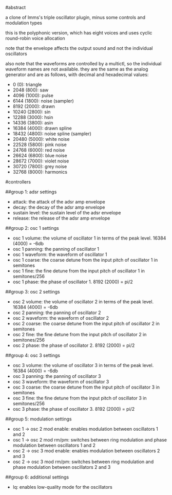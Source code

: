 #abstract

a clone of lmms's triple oscillator plugin, minus some controls and modulation types

this is the polyphonic version, which has eight voices and uses cyclic round-robin voice allocation

note that the envelope affects the output sound and not the individual oscillators

also note that the waveforms are controlled by a multictl, so the individual waveform names are not available. they are the same as the analog generator and are as follows, with decimal and hexadecimal values:

- 0 (0): triangle
- 2048 (800): saw
- 4096 (1000): pulse
- 6144 (1800): noise (sampler)
- 8192 (2000): drawn
- 10240 (2800): sin
- 12288 (3000): hsin
- 14336 (3800): asin
- 16384 (4000): drawn spline
- 18432 (4800): noise spline (sampler)
- 20480 (5000): white noise
- 22528 (5800): pink noise
- 24768 (6000): red noise
- 26624 (6800): blue noise
- 28672 (7000): violet noise
- 30720 (7800): grey noise
- 32768 (8000): harmonics

#controllers

##group 1: adsr settings

- attack: the attack of the adsr amp envelope
- decay: the decay of the adsr amp envelope
- sustain level: the sustain level of the adsr envelope
- release: the release of the adsr amp envelope

##group 2: osc 1 settings

- osc 1 volume: the volume of oscillator 1 in terms of the peak level. 16384 (4000) = -6db
- osc 1 panning: the panning of oscillator 1
- osc 1 waveform: the waveform of oscillator 1
- osc 1 coarse: the coarse detune from the input pitch of oscillator 1 in semitones
- osc 1 fine: the fine detune from the input pitch of oscillator 1 in semitones/256
- osc 1 phase: the phase of oscillator 1. 8192 (2000) = pi/2

##group 3: osc 2 settings

- osc 2 volume: the volume of oscillator 2 in terms of the peak level. 16384 (4000) = -6db
- osc 2 panning: the panning of oscillator 2
- osc 2 waveform: the waveform of oscillator 2
- osc 2 coarse: the coarse detune from the input pitch of oscillator 2 in semitones
- osc 2 fine: the fine detune from the input pitch of oscillator 2 in semitones/256
- osc 2 phase: the phase of oscillator 2. 8192 (2000) = pi/2

##group 4: osc 3 settings

- osc 3 volume: the volume of oscillator 3 in terms of the peak level. 16384 (4000) = -6db
- osc 3 panning: the panning of oscillator 3
- osc 3 waveform: the waveform of oscillator 3
- osc 3 coarse: the coarse detune from the input pitch of oscillator 3 in semitones
- osc 3 fine: the fine detune from the input pitch of oscillator 3 in semitones/256
- osc 3 phase: the phase of oscillator 3. 8192 (2000) = pi/2

##group 5: modulation settings

- osc 1 -> osc 2 mod enable: enables modulation between oscillators 1 and 2
- osc 1 -> osc 2 mod rm/pm: switches between ring modulation and phase modulation between oscillators 1 and 2
- osc 2 -> osc 3 mod enable: enables modulation between oscillators 2 and 3
- osc 2 -> osc 3 mod rm/pm: switches between ring modulation and phase modulation between oscillators 2 and 3

##group 6: additional settings

- lq: enables low-quality mode for the oscillators